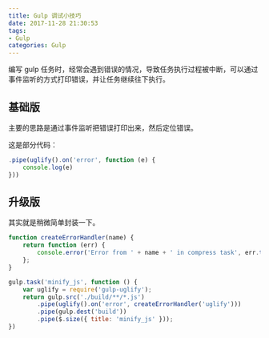 ```yaml
---
title: Gulp 调试小技巧
date: 2017-11-28 21:30:53
tags: 
- Gulp
categories: Gulp 
---
```


编写 gulp 任务时，经常会遇到错误的情况，导致任务执行过程被中断，可以通过事件监听的方式打印错误，并让任务继续往下执行。

<!--more-->

## 基础版

主要的思路是通过事件监听把错误打印出来，然后定位错误。

这是部分代码： 
```js
.pipe(uglify().on('error', function (e) {
    console.log(e)
}))
```

## 升级版

其实就是稍微简单封装一下。

```js
function createErrorHandler(name) {
    return function (err) {
        console.error('Error from ' + name + ' in compress task', err.toString());
    };
}

gulp.task('minify_js', function () {
    var uglify = require('gulp-uglify');
    return gulp.src('./build/**/*.js')
        .pipe(uglify().on('error', createErrorHandler('uglify')))
        .pipe(gulp.dest('build'))
        .pipe($.size({ title: 'minify_js' }));
})
```

